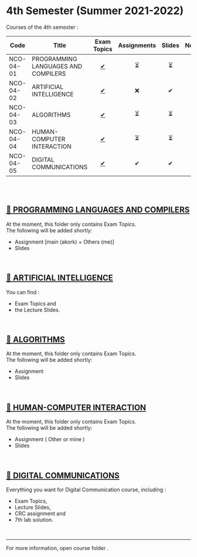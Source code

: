 # 4th Semester (Summer 2021-2022)

Courses of the 4th semester :

| Code      | Title                                | Exam Topics | Assignments | Slides | Notes | 
| --------- | ------------------------------------ | :---------: | :---------: | :----: | :---: |  
| NCO-04-01 | PROGRAMMING LANGUAGES AND  COMPILERS | [ ✔ ](https://github.com/tsiggi/CSD-Auth/tree/main/4th%20Semester/Programming%20Languages%20and%20Compilers/%CE%98%CE%AD%CE%BC%CE%B1%CF%84%CE%B1)     |      ⏳    | ⏳    | ❌    |  
| NCO-04-02 | ARTIFICIAL INTELLIGENCE      | [ ✔ ](https://github.com/tsiggi/CSD-Auth/tree/main/4th%20Semester/Artificial%20Intelligence/%CE%98%CE%AD%CE%BC%CE%B1%CF%84%CE%B1)    |      ❌     | ✔     | ❌    |  
| NCO-04-03 | ALGORITHMS                           | [ ✔ ](https://github.com/tsiggi/CSD-Auth/tree/main/4th%20Semester/Algorithms/%CE%98%CE%AD%CE%BC%CE%B1%CF%84%CE%B1)     |      ⏳    | ⏳    | ❌    |  
| NCO-04-04 | HUMAN-COMPUTER INTERACTION           | [ ✔ ](https://github.com/tsiggi/CSD-Auth/tree/main/4th%20Semester/Human-Computer%20Interaction/%CE%98%CE%AD%CE%BC%CE%B1%CF%84%CE%B1)     |      ⏳    | ⏳    | ❌    |  
| NCO-04-05 | DIGITAL COMMUNICATIONS               | [ ✔ ](https://github.com/tsiggi/CSD-Auth/tree/main/4th%20Semester/Digital%20Communications/%CE%98%CE%AD%CE%BC%CE%B1%CF%84%CE%B1)    |      ✔     | ✔     | ❌   |  
 
<br /><br />

## [📁 PROGRAMMING LANGUAGES AND COMPILERS](https://github.com/tsiggi/CSD-Auth/tree/main/4th%20Semester/Programming%20Languages%20and%20Compilers)  

At the moment, this folder only contains Exam Topics.<br/>
The following will be added shortly:
- Assignment [main (akork) + Others (me)] 
- Slides 

<br/>

## [📁 ARTIFICIAL INTELLIGENCE](https://github.com/tsiggi/CSD-Auth/tree/main/4th%20Semester/Artificial%20Intelligence)  

You can find :
- Exam Topics and 
- the Lecture Slides.

<br/>

## [📁 ALGORITHMS](https://github.com/tsiggi/CSD-Auth/tree/main/4th%20Semester/Algorithms) 

At the moment, this folder only contains Exam Topics.<br/>
The following will be added shortly:
- Assignment 
- Slides 

<br />

## [📁 HUMAN-COMPUTER INTERACTION](https://github.com/tsiggi/CSD-Auth/tree/main/4th%20Semester/Human-Computer%20Interaction)

At the moment, this folder only contains Exam Topics.<br/>
The following will be added shortly:
- Assignment ( Other or mine )
- Slides 

<br />

## [📁 DIGITAL COMMUNICATIONS](https://github.com/tsiggi/CSD-Auth/tree/main/4th%20Semester/Digital%20Communications)

Everything you want for Digital Communication course, including :
- Exam Topics,
- Lecture Slides,
- CRC assignment and
- 7th lab solution.

<br />

<hr />
For more information, open course folder .


